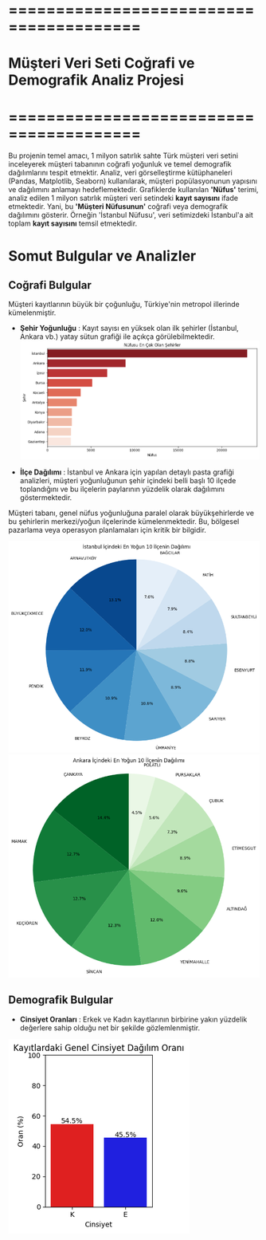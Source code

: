 # ========================================
# Müşteri Veri Seti Coğrafi ve Demografik Analiz Projesi
# ========================================
Bu projenin temel amacı, 1 milyon satırlık sahte Türk müşteri veri setini inceleyerek müşteri tabanının coğrafi yoğunluk ve temel demografik dağılımlarını tespit etmektir. Analiz, veri görselleştirme kütüphaneleri (Pandas, Matplotlib, Seaborn) kullanılarak, müşteri popülasyonunun yapısını ve dağılımını anlamayı hedeflemektedir.
Grafiklerde kullanılan **'Nüfus'** terimi, analiz edilen 1 milyon satırlık müşteri veri setindeki **kayıt sayısını** ifade etmektedir. Yani, bu **'Müşteri Nüfusunun'** coğrafi veya demografik dağılımını gösterir. Örneğin 'İstanbul Nüfusu', veri setimizdeki İstanbul'a ait toplam **kayıt sayısını** temsil etmektedir.
# Somut Bulgular ve Analizler
## Coğrafi Bulgular
Müşteri kayıtlarının büyük bir çoğunluğu, Türkiye'nin metropol illerinde kümelenmiştir.

- **Şehir Yoğunluğu** : Kayıt sayısı en yüksek olan ilk şehirler (İstanbul, Ankara vb.) yatay sütun grafiği ile açıkça görülebilmektedir.
![Şehir Yoğunluğu](Unknown-3.png)

- **İlçe Dağılımı** : İstanbul ve Ankara için yapılan detaylı pasta grafiği analizleri, müşteri yoğunluğunun şehir içindeki belli başlı 10 ilçede toplandığını ve bu ilçelerin paylarının yüzdelik olarak dağılımını göstermektedir.

Müşteri tabanı, genel nüfus yoğunluğuna paralel olarak büyükşehirlerde ve bu şehirlerin merkezi/yoğun ilçelerinde kümelenmektedir. Bu, bölgesel pazarlama veya operasyon planlamaları için kritik bir bilgidir.

![İstanbul İlçe Dağılımı](Unknown-2.png)
![Ankara İlçe Dağılımı](Unknown-1.png)

## Demografik Bulgular
- **Cinsiyet Oranları** : Erkek ve Kadın kayıtlarının birbirine yakın yüzdelik değerlere sahip olduğu net bir şekilde gözlemlenmiştir.

![Demografik Bulgular](Unknown.png)
